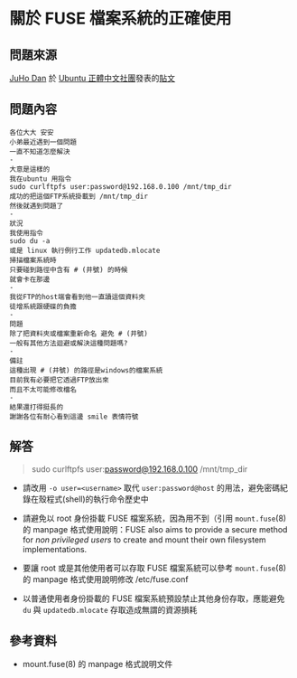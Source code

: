 # 關於 FUSE 檔案系統的正確使用
## 問題來源
[JuHo Dan](https://www.facebook.com/juho.dan) 於 [Ubuntu 正體中文社團](https://www.facebook.com/groups/ubuntu.zh.hant)發表的[貼文](https://www.facebook.com/groups/ubuntu.zh.hant/permalink/880120592043264/)

## 問題內容
`````
各位大大 安安
小弟最近遇到一個問題
一直不知道怎麼解決
-
大意是這樣的
我在ubuntu 用指令
sudo curlftpfs user:password@192.168.0.100 /mnt/tmp_dir
成功的把這個FTP系統掛載到 /mnt/tmp_dir
然後就遇到問題了
-
狀況
我使用指令
sudo du -a
或是 linux 執行例行工作 updatedb.mlocate
掃描檔案系統時
只要碰到路徑中含有 # (井號) 的時候
就會卡在那邊
-
我從FTP的host端會看到他一直讀這個資料夾
徒增系統跟硬碟的負擔
-
問題
除了把資料夾或檔案重新命名 避免 # (井號)
一般有其他方法迴避或解決這種問題嗎?
-
備註
這種出現 # (井號) 的路徑是windows的檔案系統
目前我有必要把它透過FTP放出來
而且不太可能修改檔名
-
結果還打得挺長的
謝謝各位有耐心看到這邊 smile 表情符號
`````

## 解答
> sudo curlftpfs user:password@192.168.0.100 /mnt/tmp_dir

* 請改用 `-o user=<username>` 取代 `user:password@host` 的用法，避免密碼紀錄在殼程式(shell)的執行命令歷史中

* 請避免以 root 身份掛載 FUSE 檔案系統，因為用不到（引用 `mount.fuse`(8) 的 manpage 格式使用說明：FUSE also aims to provide a secure method for *non privileged users* to create and mount their own filesystem implementations.

* 要讓 root 或是其他使用者可以存取 FUSE 檔案系統可以參考 `mount.fuse`(8) 的 manpage 格式使用說明修改 /etc/fuse.conf 

* 以普通使用者身份掛載的 FUSE 檔案系統預設禁止其他身份存取，應能避免 `du` 與 `updatedb.mlocate` 存取造成無謂的資源損耗

## 參考資料
* mount.fuse(8) 的 manpage 格式說明文件

